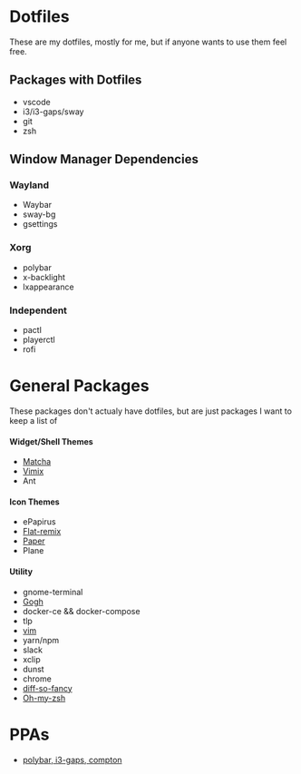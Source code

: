 # Dotfiles
These are my dotfiles, mostly for me, but if anyone wants to use them feel free.

## Packages with Dotfiles
* vscode
* i3/i3-gaps/sway
* git
* zsh

## Window Manager Dependencies
### Wayland
* Waybar
* sway-bg
* gsettings

### Xorg
* polybar
* x-backlight
* lxappearance

### Independent
* pactl
* playerctl
* rofi

# General Packages
These packages don't actualy have dotfiles, but are just packages I want to keep a list of

#### Widget/Shell Themes
* [Matcha](https://github.com/vinceliuice/matcha)
* [Vimix](https://github.com/vinceliuice/vimix-gtk-themes)
* Ant

#### Icon Themes
* ePapirus
* [Flat-remix](https://drasite.com/flat-remix#Installation)
* [Paper](https://snwh.org/paper/download)
* Plane

#### Utility
* gnome-terminal
* [Gogh](https://github.com/Mayccoll/Gogh)
* docker-ce && docker-compose
* tlp
* [vim](https://github.com/amix/vimrc)
* yarn/npm
* slack
* xclip
* dunst
* chrome
* [diff-so-fancy](https://github.com/so-fancy/diff-so-fancy)
* [Oh-my-zsh](https://github.com/robbyrussell/oh-my-zsh)

# PPAs
* [polybar, i3-gaps, compton](https://launchpad.net/~kgilmer/+archive/ubuntu/speed-ricer)
